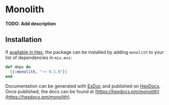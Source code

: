 # Monolith

**TODO: Add description**

## Installation

If [available in Hex](https://hex.pm/docs/publish), the package can be installed
by adding `monolith` to your list of dependencies in `mix.exs`:

```elixir
def deps do
  [{:monolith, "~> 0.1.0"}]
end
```

Documentation can be generated with [ExDoc](https://github.com/elixir-lang/ex_doc)
and published on [HexDocs](https://hexdocs.pm). Once published, the docs can
be found at [https://hexdocs.pm/monolith](https://hexdocs.pm/monolith).

